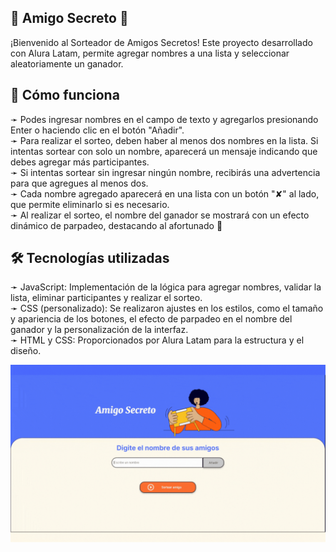 ## 🎉 Amigo Secreto 🎉
¡Bienvenido al Sorteador de Amigos Secretos! 
Este proyecto desarrollado con Alura Latam, permite agregar nombres a una lista y seleccionar aleatoriamente un ganador.  

## 📝 Cómo funciona 
➛ Podes ingresar nombres en el campo de texto y agregarlos presionando Enter o haciendo clic en el botón "Añadir". <br>
➛ Para realizar el sorteo, deben haber al menos dos nombres en la lista. Si intentas sortear con solo un nombre, aparecerá un mensaje indicando que debes agregar más participantes. <br>
➛ Si intentas sortear sin ingresar ningún nombre, recibirás una advertencia para que agregues al menos dos. <br>
➛ Cada nombre agregado aparecerá en una lista con un botón "✘" al lado, que permite eliminarlo si es necesario. <br>
➛ Al realizar el sorteo, el nombre del ganador se mostrará con un efecto dinámico de parpadeo, destacando al afortunado 🎊 <br> 

## 🛠 Tecnologías utilizadas   
➛ JavaScript: Implementación de la lógica para agregar nombres, validar la lista, eliminar participantes y realizar el sorteo.  
➛ CSS (personalizado): Se realizaron ajustes en los estilos, como el tamaño y apariencia de los botones, el efecto de parpadeo en el nombre del ganador y la personalización de la interfaz. <br>
➛ HTML y CSS: Proporcionados por Alura Latam para la estructura y el diseño. <br> 

![alt text](./assets/gif-amigosecreto.gif)